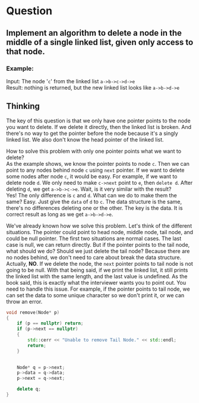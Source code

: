 # Question
## Implement an algorithm to delete a node in the middle of a single linked list, given only access to that node.
### Example:
Input: The node '`c`' from the linked list `a->b->c->d->e`  
Result: nothing is returned, but the new linked list looks like `a->b->d->e`

## Thinking
The key of this question is that we only have one pointer points to the node you want to delete. If we delete it directly, then the linked list is broken. And there's no way to get the pointer before the node because it's a singly linked list. We also don't know the head pointer of the linked list.

How to solve this problem with only one pointer points what we want to delete?  
As the example shows, we know the pointer points to node `c`. Then we can point to any nodes behind node `c` using `next` pointer. If we want to delete some nodes after node `c`, it would be easy. For example, if we want to delete node `d`. We only need to make `c->next` point to `e`, then `delete d`. After deleting `d`, we get `a->b->c->e`. Wait, is it very similar with the result?  
Yes! The only difference is `c` and `d`. What can we do to make them the same? Easy. Just give the `data` of `d` to `c`. The data structure is the same, there's no differences deleting one or the other. The key is the data. It is correct result as long as we get `a->b->d->e`.

We've already known how we solve this problem. Let's think of the different situations. The pointer could point to head node, middle node, tail node, and could be null pointer. The first two situations are normal cases. The last case is null, we can return directly. But if the pointer points to the tail node, what should we do? Should we just delete the tail node? Because there are no nodes behind, we don't need to care about break the data structure. Actually, **NO**. If we delete the node, the `next` pointer points to tail node is not going to be null. With that being said, if we print the linked list, it still prints the linked list with the same length, and the last value is undefined.
As the book said, this is exactly what the interviewer wants you to point out. You need to handle this issue. For example, if the pointer points to tail node, we can set the data to some unique character so we don't print it, or we can throw an error.
```cpp
void remove(Node* p)
{
    if (p == nullptr) return;
    if (p->next == nullptr)
    {
		std::cerr << "Unable to remove Tail Node." << std::endl;
        return;
    }
        

    Node* q = p->next;
    p->data = q->data;
    p->next = q->next;

    delete q;
}
```